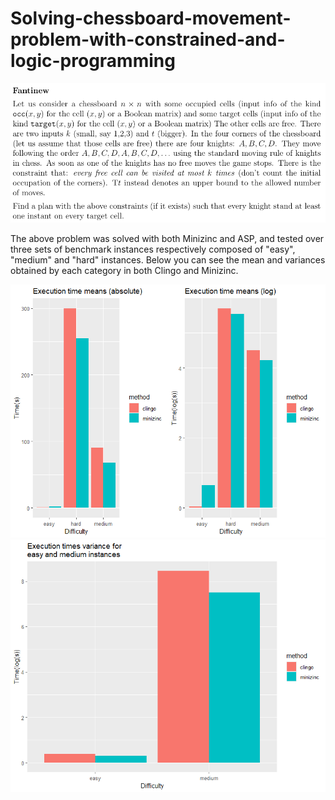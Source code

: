 # Solving-chessboard-movement-problem-with-constrained-and-logic-programming
![alt text](https://github.com/RepresentativeOnMission/Solving-chessboard-movement-problem-with-constrained-and-logic-programming/blob/main/problem_to_solve.png?raw=true)

The above problem was solved with both Minizinc and ASP, and tested over three sets of benchmark instances respectively composed of "easy", "medium" and "hard" instances. Below you can see the mean and variances obtained by each category in both Clingo and Minizinc.

![alt text](https://github.com/RepresentativeOnMission/Solving-chessboard-movement-problem-with-constrained-and-logic-programming/blob/main/images/time_mean.png?raw=true)
![alt text](https://github.com/RepresentativeOnMission/Solving-chessboard-movement-problem-with-constrained-and-logic-programming/blob/main/images/time_variance.png?raw=true)
